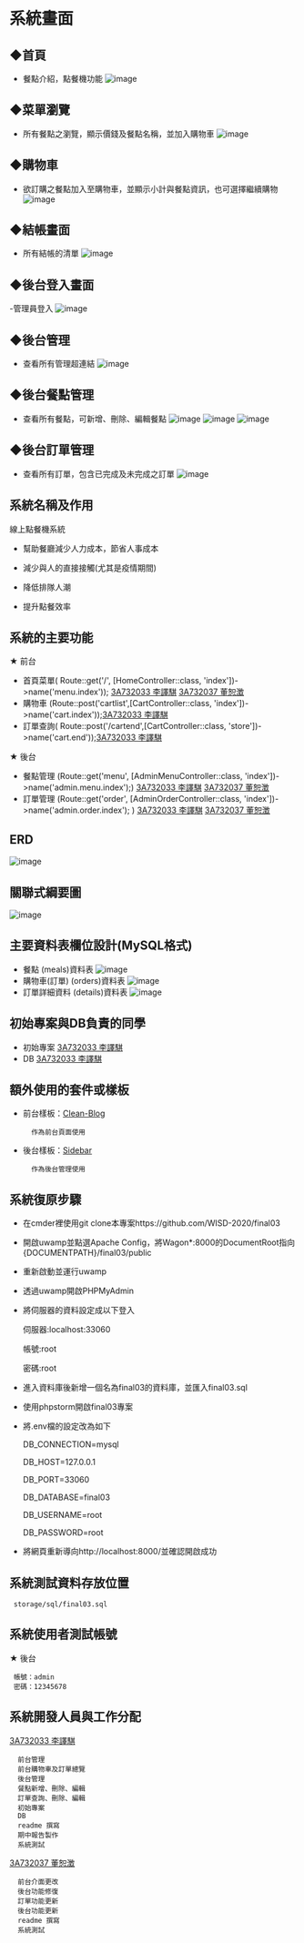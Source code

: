 # 系統畫面

## ◆首頁
- 餐點介紹，點餐機功能
![image](https://i.imgur.com/NJyoRyR.png)

## ◆菜單瀏覽
- 所有餐點之瀏覽，顯示價錢及餐點名稱，並加入購物車
![image](https://i.imgur.com/dyjIUz7.png)

## ◆購物車
- 欲訂購之餐點加入至購物車，並顯示小計與餐點資訊，也可選擇繼續購物
![image](https://i.imgur.com/ajuYZbj.png)
## ◆結帳畫面
- 所有結帳的清單
![image](https://i.imgur.com/DaojXIt.png)
## ◆後台登入畫面
-管理員登入
![image](https://i.imgur.com/LkLz5Qy.png)
## ◆後台管理
- 查看所有管理超連結
![image](https://i.imgur.com/PhBVGyo.png)

## ◆後台餐點管理
- 查看所有餐點，可新增、刪除、編輯餐點
![image](https://i.imgur.com/xtPcVIF.png)
![image](https://i.imgur.com/uz0QjOh.png)
![image](https://i.imgur.com/HYyBwtR.png)

## ◆後台訂單管理
- 查看所有訂單，包含已完成及未完成之訂單
![image](https://i.imgur.com/5pxbPlR.png)



## 系統名稱及作用

線上點餐機系統

   - 幫助餐廳減少人力成本，節省人事成本
    
   - 減少與人的直接接觸(尤其是疫情期間)
    
   - 降低排隊人潮
   
   - 提升點餐效率


## 系統的主要功能
★ 前台
  - 首頁菜單( Route::get('/', [HomeController::class, 'index'])->name('menu.index')); [3A732033 李譯騏](https://github.com/3A732033) [3A732037 董恕澂](https://github.com/3A732037)
  - 購物車 (Route::post('cartlist',[CartController::class, 'index'])->name('cart.index'));[3A732033 李譯騏](https://github.com/3A732033) 
  - 訂單查詢( Route::post('/cartend',[CartController::class, 'store'])->name('cart.end'));[3A732033 李譯騏](https://github.com/3A732033)

★ 後台
  - 餐點管理 (Route::get('menu', [AdminMenuController::class, 'index'])->name('admin.menu.index');) [3A732033 李譯騏](https://github.com/3A732033) [3A732037 董恕澂](https://github.com/3A732037)
  - 訂單管理 (Route::get('order', [AdminOrderController::class, 'index'])->name('admin.order.index'); ) [3A732033 李譯騏](https://github.com/3A732033) [3A732037 董恕澂](https://github.com/3A732037)
  
## ERD
![image](https://i.imgur.com/pLYlDWl.jpg)


## 關聯式綱要圖
![image](https://i.imgur.com/oCfB1aL.jpg)


## 主要資料表欄位設計(MySQL格式)

- 餐點 (meals)資料表
![image](https://i.imgur.com/osktUhp.jpg)
- 購物車(訂單) (orders)資料表
![image](https://i.imgur.com/memsIUO.jpg)
- 訂單詳細資料 (details)資料表
![image](https://i.imgur.com/GKBNtYo.jpg)
## 初始專案與DB負責的同學 

- 初始專案 [3A732033 李譯騏](https://github.com/3A732033)
- DB [3A732033 李譯騏](https://github.com/3A732033)



## 額外使用的套件或樣板

- 前台樣板：[Clean-Blog](https://startbootstrap.com/theme/clean-blog) 

        作為前台頁面使用

- 後台樣板：[Sidebar](https://startbootstrap.com/template/simple-sidebar) 

        作為後台管理使用
        
## 系統復原步驟
- 在cmder裡使用git clone本專案https://github.com/WISD-2020/final03
- 開啟uwamp並點選Apache Config，將Wagon*:8000的DocumentRoot指向{DOCUMENTPATH}/final03/public
- 重新啟動並運行uwamp
- 透過uwamp開啟PHPMyAdmin
- 將伺服器的資料設定成以下登入
  
  伺服器:localhost:33060
  
  帳號:root	
  
  密碼:root	

- 進入資料庫後新增一個名為final03的資料庫，並匯入final03.sql
- 使用phpstorm開啟final03專案      
- 將.env檔的設定改為如下

  DB_CONNECTION=mysql

  DB_HOST=127.0.0.1

  DB_PORT=33060

  DB_DATABASE=final03

  DB_USERNAME=root

  DB_PASSWORD=root

- 將網頁重新導向http://localhost:8000/並確認開啟成功



## 系統測試資料存放位置
    
     storage/sql/final03.sql

## 系統使用者測試帳號
★ 後台

     帳號：admin
     密碼：12345678


## 系統開發人員與工作分配

   [3A732033 李譯騏](https://github.com/3A732033)
    
      前台管理
      前台購物車及訂單總覽
      後台管理
      餐點新增、刪除、編輯
      訂單查詢、刪除、編輯
      初始專案
      DB 
      readme 撰寫
      期中報告製作
      系統測試
        
 [3A732037 董恕澂](https://github.com/3A732037)
    
      前台介面更改
      後台功能修復
      訂單功能更新
      後台功能更新
      readme 撰寫
      系統測試
        
